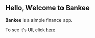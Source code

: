 ## Hello, Welcome to Bankee

**Bankee** is a simple finance app.

To see it's UI, click [here](https://www.figma.com/file/DSG0mSSl23m83awS3Z0CcP/bankee-ui-kit?node-id=0%3A1)
